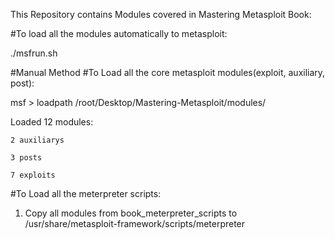This Repository contains Modules covered in Mastering Metasploit Book:

#To load all the modules automatically to metasploit:

./msfrun.sh


#Manual Method
#To Load all the core metasploit modules(exploit, auxiliary, post):

msf > loadpath /root/Desktop/Mastering-Metasploit/modules/

Loaded 12 modules:

    2 auxiliarys

    3 posts

    7 exploits

#To Load all the meterpreter scripts:

1. Copy all modules from book_meterpreter_scripts to /usr/share/metasploit-framework/scripts/meterpreter
